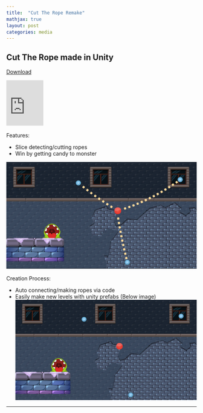 ```yaml
---
title:  "Cut The Rope Remake"
mathjax: true
layout: post
categories: media
---
```


## Cut The Rope made in Unity
[Download]()
<iframe src="https://1drv.ms/u/c/502806d3b757312b/IQQ1khweGljqTIC3E32OTWY3AaL7W1Zt1WmGdfyympJknkg" width="98" height="120" frameborder="0" scrolling="no"></iframe>

Features:
- Slice detecting/cutting ropes
- Win by getting candy to monster

![Pinball Game](/images/CutTheRopeGame.png)

Creation Process:
- Auto connecting/making ropes via code
- Easily make new levels with unity prefabs (Below image)
![Pinball Game](/images/CutTheRopePrefabs.png)
---
